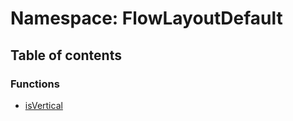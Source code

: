 # Namespace: FlowLayoutDefault

## Table of contents

### Functions

* [isVertical](/auto-docs/free-layout-editor/functions/FlowLayoutDefault.isVertical.md)
